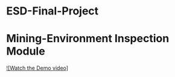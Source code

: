 # ESD-Final-Project
# Mining-Environment Inspection Module

[![Watch the Demo video]](https://drive.google.com/file/d/1UTJGVD3aQWLQJhB3bxff05D4mffDJv_Y/view?pli=1)
